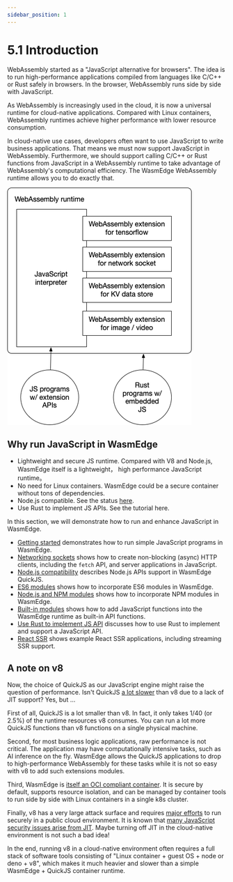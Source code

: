 ```yaml
---
sidebar_position: 1
---
```


# 5.1 Introduction

WebAssembly started as a "JavaScript alternative for browsers". The idea is to run high-performance applications compiled from languages like C/C++ or Rust safely in browsers. In the browser, WebAssembly runs side by side with JavaScript.

As WebAssembly is increasingly used in the cloud, it is now a universal runtime for cloud-native applications. Compared with Linux containers, WebAssembly runtimes achieve higher performance with lower resource consumption.

In cloud-native use cases, developers often want to use JavaScript to write business applications. That means we must now support JavaScript in WebAssembly. Furthermore, we should support calling C/C++ or Rust functions from JavaScript in a WebAssembly runtime to take advantage of WebAssembly's computational efficiency. The WasmEdge WebAssembly runtime allows you to do exactly that.

![javascript](javascript.png)

## Why run JavaScript in WasmEdge

- Lightweight and secure JS runtime. Compared with V8 and Node.js, WasmEdge itself is a lightweight， high performance JavaScript runtime。
- No need for Linux containers. WasmEdge could be a secure container without tons of dependencies.
- Node.js compatible. See the status [here](https://github.com/WasmEdge/WasmEdge/issues/1535).
- Use Rust to implement JS APIs. See the tutorial here.

In this section, we will demonstrate how to run and enhance JavaScript in WasmEdge.

- [Getting started](hello_world) demonstrates how to run simple JavaScript programs in WasmEdge.
- [Networking sockets](networking) shows how to create non-blocking (async) HTTP clients, including the `fetch` API, and server applications in JavaScript.
- [Node.js compatibility](nodejs) describes Node.js APIs support in WasmEdge QuickJS.
- [ES6 modules](es6) shows how to incorporate ES6 modules in WasmEdge.
- [Node.js and NPM modules](npm) shows how to incorporate NPM modules in WasmEdge.
- [Built-in modules](modules) shows how to add JavaScript functions into the WasmEdge runtime as built-in API functions.
- [Use Rust to implement JS API](rust) discusses how to use Rust to implement and support a JavaScript API.
- [React SSR](ssr) shows example React SSR applications, including streaming SSR support.

## A note on v8

Now, the choice of QuickJS as our JavaScript engine might raise the question of performance. Isn't QuickJS [a lot slower](https://bellard.org/quickjs/bench.html) than v8 due to a lack of JIT support? Yes, but ...

First of all, QuickJS is a lot smaller than v8. In fact, it only takes 1/40 (or 2.5%) of the runtime resources v8 consumes. You can run a lot more QuickJS functions than v8 functions on a single physical machine.

Second, for most business logic applications, raw performance is not critical. The application may have computationally intensive tasks, such as AI inference on the fly. WasmEdge allows the QuickJS applications to drop to high-performance WebAssembly for these tasks while it is not so easy with v8 to add such extensions modules.

Third, WasmEdge is [itself an OCI compliant container](../deploy/intro). It is secure by default, supports resource isolation, and can be managed by container tools to run side by side with Linux containers in a single k8s cluster.

Finally, v8 has a very large attack surface and requires [major efforts](https://blog.cloudflare.com/mitigating-spectre-and-other-security-threats-the-cloudflare-workers-security-model/) to run securely in a public cloud environment. It is known that [many JavaScript security issues arise from JIT](https://www.theregister.com/2021/08/06/edge_super_duper_security_mode/). Maybe turning off JIT in the cloud-native environment is not such a bad idea!

In the end, running v8 in a cloud-native environment often requires a full stack of software tools consisting of "Linux container + guest OS + node or deno + v8", which makes it much heavier and slower than a simple WasmEdge + QuickJS container runtime.
